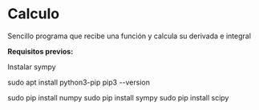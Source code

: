 # Calculo

Sencillo programa que recibe una función y calcula su derivada e integral

**Requisitos previos:**

Instalar sympy

sudo apt install python3-pip
pip3 --version

sudo pip install numpy
sudo pip install sympy
sudo pip install scipy
